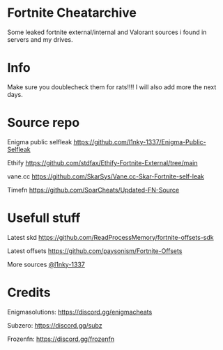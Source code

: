 # Fortnite Cheatarchive

Some leaked fortnite external/internal and Valorant sources i found in servers and my drives.

# Info
Make sure you doublecheck them for rats!!!!
I will also add more the next days.

# Source repo

Enigma public selfleak https://github.com/l1nky-1337/Enigma-Public-Selfleak

Ethify https://github.com/stdfax/Ethify-Fortnite-External/tree/main

vane.cc https://github.com/SkarSys/Vane.cc-Skar-Fortnite-self-leak

Timefn https://github.com/SoarCheats/Updated-FN-Source

# Usefull stuff

Latest skd https://github.com/ReadProcessMemory/fortnite-offsets-sdk

Latest offsets https://github.com/paysonism/Fortnite-Offsets

More sources [@l1nky-1337](https://github.com/l1nky-1337)

# Credits 

Enigmasolutions: https://discord.gg/enigmacheats

Subzero: https://discord.gg/subz

Frozenfn: https://discord.gg/frozenfn






